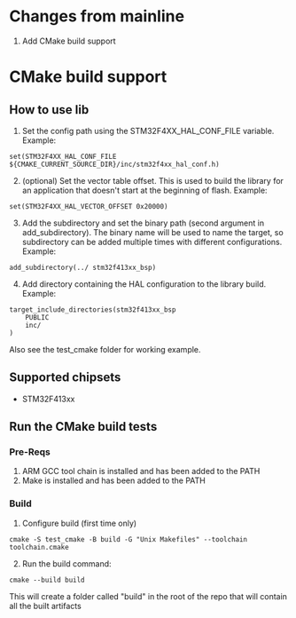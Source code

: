 # Changes from mainline
1. Add CMake build support

# CMake build support
## How to use lib
1. Set the config path using the STM32F4XX_HAL_CONF_FILE variable.
Example:
```
set(STM32F4XX_HAL_CONF_FILE ${CMAKE_CURRENT_SOURCE_DIR}/inc/stm32f4xx_hal_conf.h)
```
2. (optional) Set the vector table offset. This is used to build the library for an application that doesn't start at the beginning of flash. 
Example:
```
set(STM32F4XX_HAL_VECTOR_OFFSET 0x20000)
```
3. Add the subdirectory and set the binary path (second argument in add_subdirectory). The binary name will be used to name the target, so subdirectory can be added multiple times with different configurations.
Example:
```
add_subdirectory(../ stm32f413xx_bsp)
```
4. Add directory containing the HAL configuration to the library build. Example:
```
target_include_directories(stm32f413xx_bsp
    PUBLIC
    inc/
)
```

Also see the test_cmake folder for working example. 

## Supported chipsets
- STM32F413xx

## Run the CMake build tests
### Pre-Reqs
1. ARM GCC tool chain is installed and has been added to the PATH
2. Make is installed and has been added to the PATH
### Build
1. Configure build (first time only)
```
cmake -S test_cmake -B build -G "Unix Makefiles" --toolchain toolchain.cmake
```
2. Run the build command:
```
cmake --build build
```
This will create a folder called "build" in the root of the repo that will contain all the built artifacts
